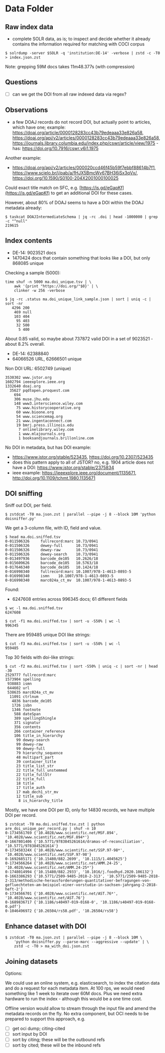 # Data Folder

## Raw index data

* complete SOLR data, as is; to inspect and decide whether it already contains
  the information required for matching with COCI corpus

```
$ solrdump -server $SOLR -q 'institution:DE-14' -verbose | zstd -c -T0 > index.json.zst
```

Note: grepping 59M docs takes 11m48.377s (with compression)

## Questions

* [ ] can we get the DOI from all raw indexed data via regex?

## Observations

* a few DOAJ records do not record DOI, but actually point to articles, which
  have one; example: https://doaj.org/article/0000128283cc43b79edeaaa33e826a58,
  https://doaj.org/api/v2/articles/0000128283cc43b79edeaaa33e826a58,
  https://journals.library.columbia.edu/index.php/cswr/article/view/1975 - has:
  https://doi.org/10.7916/cswr.v6i1.1975

Another example:

* https://doaj.org/api/v2/articles/000020ccd46f45b59f7ebbf88614b7f1,
  https://www.scielo.br/j/pab/a/fHJX5BmcWv67BH36jSx3qVx/,
  https://doi.org/10.1590/S0100-204X2001000100025

Could exact title match on SFC, e.g.
[https://is.gd/eGapKf](https://is.gd/eGapKf) to get an additional DOI for these
cases.

However, about 80% of DOAJ seems to have a DOI within the DOAJ metadata already:

```
$ taskcat DOAJIntermediateSchema | jq -rc .doi | head -1000000 | grep -c "^null"
219615
```

## Index contents

* DE-14: 9023521 docs
* 1470424 docs that contain something that looks like a DOI, but only 868085 unique

Checking a sample (5000):

```
time shuf -n 5000 ma.doi_unique.tsv | \
    awk '{print "https://doi.org/"$0}' | \
    clinker -w 256 -verbose

$ jq -rc .status ma.doi_unique_link_sample.json | sort | uniq -c | sort -nr
   4296 200
    469 null
    103 404
     95 403
     32 500
      5 400
```

About 0.85 valid, so maybe about 737872 valid DOI in a set of 9023521 - about 8.2% overall.

* DE-14: 62388840
* 64066526 URL, 62666501 unique

Non DOI URL: 6502749 (unique)

```
3530302 www.jstor.org
1602794 ieeexplore.ieee.org
1332640 doaj.org
  35627 pqdtopen.proquest.com
    694
    306 muse.jhu.edu
    148 www3.interscience.wiley.com
     75 www.historycooperative.org
     60 www.bioone.org
     54 www.sciencemag.org
     21 www.ingentaconnect.com
     19 bmrj.press.illinois.edu
      7 onlinelibrary.wiley.com
      1 www.mlajournals.org
      1 booksandjournals.brillonline.com
```

No DOI in metadata, but has DOI example:

* https://www.jstor.org/stable/523435, https://doi.org/10.2307/523435
* does this pattern apply to all of JSTOR? no, e.g. 1904 article does not have a DOI: https://www.jstor.org/stable/2375834
* ieee example: https://ieeexplore.ieee.org/document/1135671, http://doi.org/10.1109/tchmt.1980.1135671

## DOI sniffing

Sniff out DOI, per field.

```
$ zstdcat -T0 ma.json.zst | parallel --pipe -j 8 --block 10M 'python doisniffer.py'
```

We get a 3-column file, with ID, field and value.

```
$ head ma.doi.sniffed.tsv
0-011506326     fullrecord:marc 10.73/0941
0-011506326     dewey-full      10.73/0941
0-011506326     dewey-raw       10.73/0941
0-011506326     dewey-search    10.73/0941
0-013497936     barcode_de105   10.2626/18
0-015609626     barcode_de105   10.5763/18
0-017646340     barcode_de105   10.1424/18
0-016998340     fullrecord:marc 10.1007/978-1-4613-0893-5
0-016998340     ismn    10.1007/978-1-4613-0893-5
0-016998340     marc024a_ct_mv  10.1007/978-1-4613-0893-5
```

Found:

* 6247608 entries across 996345 docs; 61 different fields

```
$ wc -l ma.doi.sniffed.tsv
6247608

$ cut -f1 ma.doi.sniffed.tsv | sort -u -S50% | wc -l
996345
```

There are 959485 unique DOI like strings:

```
$ cut -f3 ma.doi.sniffed.tsv | sort -u -S50% | wc -l
959485
```

Top 30 fields with doi-like strings:

```
$ cut -f2 ma.doi.sniffed.tsv | sort -S50% | uniq -c | sort -nr | head -30
2529777 fullrecord:marc
1573904 spelling
 938883 ismn
 644602 url
 538635 marc024a_ct_mv
  11091 ctrlnum
   4836 barcode_de105
   1726 isbn
   1346 footnote
    588 dateSpan
    389 spellingShingle
    371 signatur
    356 contents
    266 container_reference
    106 title_in_hierarchy
     99 dewey-search
     99 dewey-raw
     99 dewey-full
     79 hierarchy_sequence
     48 multipart_part
     39 container_title
     23 title_list_str
     22 title_full_unstemmed
     22 title_fullStr
     22 title_full
     18 title
     17 title_auth
     17 mab_dech1_str_mv
     12 title_sub
      8 is_hierarchy_title
```

Mostly, we have one DOI per ID, only for 14830 records, we have multiple DOI per record.

```
$ zstdcat -T0 ma.doi.sniffed.tsv.zst | python are_doi_unique_per_record.py | shuf -n 10
0-1734561769 {'10.4028/www.scientific.net/MSF.894', '10.4028/www.scientific.net/MSF.894*'}
0-1667801406 {'10.5771/9783845261614/dramas-of-reconciliation', '10.5771/9783845261614'}
0-173458324X {'10.4028/www.scientific.net/SSP.97-98*', '10.4028/www.scientific.net/SSP.97-98'}
0-1692685171 {'10.15480/882.2699', '10.1115/1.4045625'}
0-1734566264 {'10.4028/www.scientific.net/AMM.24-25', '10.4028/www.scientific.net/AMM.24-25*'}
0-1748014994 {'10.15480/882.2933', '10.1016/j.foodhyd.2020.106132'}
0-1663386293 {'10.5771/2509-9485-2018-2-313', '10.5771/2509-9485-2018-2-313/methodische-herausforderungen-quantitativer-befragungen-von-gefluechteten-am-beispiel-einer-vorstudie-in-sachsen-jahrgang-2-2018-heft-2'}
0-1734566701 {'10.4028/www.scientific.net/AST.76*', '10.4028/www.scientific.net/AST.76'}
0-1689836717 {'10.1186/s40497-019-0168-0', '10.1186/s40497-019-0168-0.pdf'}
0-1046496972 {'10.26504/rs58.pdf', '10.26504/rs58'}
```

## Enhance dataset with DOI

```
$ zstdcat -T0 ma.json.zst | parallel --pipe -j 8 --block 10M \
    'python doisniffer.py --parse-marc --aggressive --update' | \
    zstd -c -T0 > ma_with_doi.json.zst
```

## Joining datasets

Options:

We could use an online system, e.g. elasticsearch, to index the citation data
and do a request for each metadata item. At 100 rps, we would need something
like 1 week to iterate over 60M docs. Plus we need extra hardware to run the
index - although this would be a one time cost.

Offline version would allow to stream through the input file and amend the
metadata records on the fly. No extra component, but OCI needs to be prepared
to support this approach, e.g.

* [ ] get oci dump; citing-cited
* [ ] sort input by DOI
* [ ] sort by citing; these will be the outbound refs
* [ ] sort by cited; these will be the inbound refs
